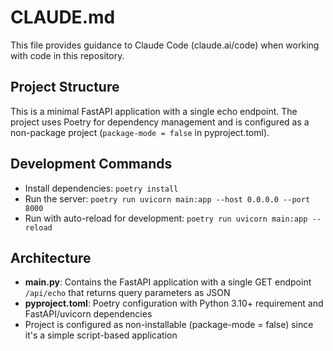 # CLAUDE.md

This file provides guidance to Claude Code (claude.ai/code) when working with code in this repository.

## Project Structure

This is a minimal FastAPI application with a single echo endpoint. The project uses Poetry for dependency management and is configured as a non-package project (`package-mode = false` in pyproject.toml).

## Development Commands

- Install dependencies: `poetry install`
- Run the server: `poetry run uvicorn main:app --host 0.0.0.0 --port 8000`
- Run with auto-reload for development: `poetry run uvicorn main:app --reload`

## Architecture

- **main.py**: Contains the FastAPI application with a single GET endpoint `/api/echo` that returns query parameters as JSON
- **pyproject.toml**: Poetry configuration with Python 3.10+ requirement and FastAPI/uvicorn dependencies
- Project is configured as non-installable (package-mode = false) since it's a simple script-based application